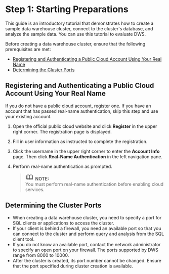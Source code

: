 # Step 1: Starting Preparations<a name="dws_01_0088"></a>

This guide is an introductory tutorial that demonstrates how to create a sample data warehouse cluster, connect to the cluster's database, and analyze the sample data. You can use this tutorial to evaluate DWS.

Before creating a data warehouse cluster, ensure that the following prerequisites are met:

-   [Registering and Authenticating a Public Cloud Account Using Your Real Name](#section269013516364)
-   [Determining the Cluster Ports](#section788591414617)

## Registering and Authenticating a Public Cloud Account Using Your Real Name<a name="section269013516364"></a>

If you do not have a public cloud account, register one. If you have an account that has passed real-name authentication, skip this step and use your existing account.

1.  Open the official public cloud website and click  **Register**  in the upper right corner. The registration page is displayed.
2.  Fill in user information as instructed to complete the registration.
3.  Click the username in the upper right corner to enter the  **Account Info**  page. Then click  **Real-Name Authentication**  in the left navigation pane.
4.  Perform real-name authentication as prompted.

    >![](public_sys-resources/icon-note.gif) **NOTE:**   
    >You must perform real-name authentication before enabling cloud services.  


## Determining the Cluster Ports<a name="section788591414617"></a>

-   When creating a data warehouse cluster, you need to specify a port for SQL clients or applications to access the cluster.
-   If your client is behind a firewall, you need an available port so that you can connect to the cluster and perform query and analysis from the SQL client tool.
-   If you do not know an available port, contact the network administrator to specify an open port on your firewall. The ports supported by DWS range from 8000 to 10000.
-   After the cluster is created, its port number cannot be changed. Ensure that the port specified during cluster creation is available.

